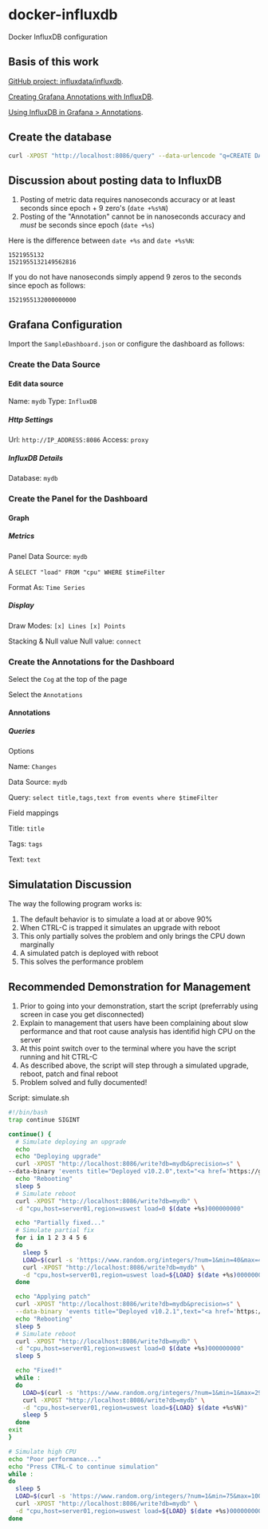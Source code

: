 # docker-influxdb
Docker InfluxDB configuration

## Basis of this work
[GitHub project: influxdata/influxdb](https://github.com/influxdata/influxdb).

[Creating Grafana Annotations with InfluxDB](https://maxchadwick.xyz/blog/grafana-influxdb-annotations).

[Using InfluxDB in Grafana > Annotations](http://docs.grafana.org/features/datasources/influxdb/#annotations).

## Create the database
```bash
curl -XPOST "http://localhost:8086/query" --data-urlencode "q=CREATE DATABASE mydb"
```

## Discussion about posting data to InfluxDB
1. Posting of metric data requires nanoseconds accuracy or at least seconds since epoch + 9 zero's (`date +%s%N`)
2. Posting of the "Annotation" cannot be in nanoseconds accuracy and *must* be seconds since epoch (`date +%s`)

Here is the difference between `date +%s` and `date +%s%N`:
```
1521955132
1521955132149562816
```
If you do not have nanoseconds simply append 9 zeros to the seconds since epoch as follows:
```
1521955132000000000
```

## Grafana Configuration
Import the `SampleDashboard.json` or configure the dashboard as follows:

### Create the Data Source
#### Edit data source
Name: `mydb`
Type: `InfluxDB`

##### Http Settings
Url: `http://IP_ADDRESS:8086`
Access: `proxy`

##### InfluxDB Details
Database: `mydb`

### Create the Panel for the Dashboard
#### Graph
##### Metrics
Panel Data Source: `mydb`

A `SELECT "load" FROM "cpu" WHERE $timeFilter`  

Format As: `Time Series`
##### Display
Draw Modes: `[x] Lines [x] Points`

Stacking & Null value Null value: `connect`

### Create the Annotations for the Dashboard
Select the `Cog` at the top of the page

Select the `Annotations`
#### Annotations
##### Queries
Options

Name: `Changes`

Data Source: `mydb`

Query: `select title,tags,text from events where $timeFilter`

Field mappings

Title: `title`

Tags: `tags`

Text: `text`

## Simulatation Discussion
The way the following program works is:
1. The default behavior is to simulate a load at or above 90%
2. When CTRL-C is trapped it simulates an upgrade with reboot
3. This only partially solves the problem and only brings the CPU down marginally
4. A simulated patch is deployed with reboot
5. This solves the performance problem

## Recommended Demonstration for Management
1. Prior to going into your demonstration, start the script (preferrably using screen in case you get disconnected)
2. Explain to management that users have been complaining about slow performance and that root cause analysis has identifid high CPU on the server 
3. At this point switch over to the terminal where you have the script running and hit CTRL-C
4. As described above, the script will step through a simulated upgrade, reboot, patch and final reboot
5. Problem solved and fully documented!

Script: simulate.sh
```bash
#!/bin/bash
trap continue SIGINT

continue() {
  # Simulate deploying an upgrade
  echo
  echo "Deploying upgrade"
  curl -XPOST "http://localhost:8086/write?db=mydb&precision=s" \
--data-binary 'events title="Deployed v10.2.0",text="<a href='https://github.com'>Release notes</a>",tags="Std Change,Servers,Infra,Upgrade,gpratt" '$(date +%s)
  echo "Rebooting"
  sleep 5
  # Simulate reboot
  curl -XPOST "http://localhost:8086/write?db=mydb" \
  -d "cpu,host=server01,region=uswest load=0 $(date +%s)000000000"

  echo "Partially fixed..."
  # Simulate partial fix
  for i in 1 2 3 4 5 6
  do
    sleep 5
    LOAD=$(curl -s 'https://www.random.org/integers/?num=1&min=40&max=49&col=1&base=10&format=plain&rnd=new')
    curl -XPOST "http://localhost:8086/write?db=mydb" \
    -d "cpu,host=server01,region=uswest load=${LOAD} $(date +%s)000000000"
  done

  echo "Applying patch"
  curl -XPOST "http://localhost:8086/write?db=mydb&precision=s" \
  --data-binary 'events title="Deployed v10.2.1",text="<a href='https://github.com'>Release notes</a>",tags="Emg Change,Servers,Infra,Patch,amerritt" '$(date +%s)
  echo "Rebooting"
  sleep 5
  # Simulate reboot
  curl -XPOST "http://localhost:8086/write?db=mydb" \
  -d "cpu,host=server01,region=uswest load=0 $(date +%s)000000000"
  sleep 5

  echo "Fixed!"
  while :
  do
    LOAD=$(curl -s 'https://www.random.org/integers/?num=1&min=1&max=29&col=1&base=10&format=plain&rnd=new')
    curl -XPOST "http://localhost:8086/write?db=mydb" \
    -d "cpu,host=server01,region=uswest load=${LOAD} $(date +%s%N)"
    sleep 5
  done
exit
}

# Simulate high CPU
echo "Poor performance..."
echo "Press CTRL-C to continue simulation"
while :
do
  sleep 5
  LOAD=$(curl -s 'https://www.random.org/integers/?num=1&min=75&max=100&col=1&base=10&format=plain&rnd=new')
  curl -XPOST "http://localhost:8086/write?db=mydb" \
  -d "cpu,host=server01,region=uswest load=${LOAD} $(date +%s)000000000"
done
```

